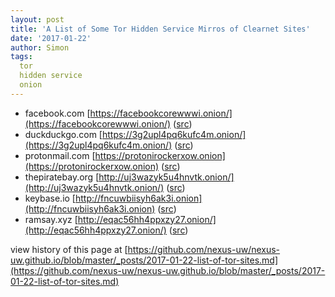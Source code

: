```yaml
---
layout: post
title: 'A List of Some Tor Hidden Service Mirros of Clearnet Sites'
date: '2017-01-22'
author: Simon
tags:
  tor
  hidden service
  onion
---
```


- facebook.com [https://facebookcorewwwi.onion/](https://facebookcorewwwi.onion/) ([src](https://www.facebook.com/notes/protect-the-graph/making-connections-to-facebook-more-secure/1526085754298237))
- duckduckgo.com [https://3g2upl4pq6kufc4m.onion/](https://3g2upl4pq6kufc4m.onion/) ([src](https://en.wikipedia.org/wiki/DuckDuckGo))
- protonmail.com [https://protonirockerxow.onion](https://protonirockerxow.onion) ([src](https://protonmail.com/blog/tor-encrypted-email/))
- thepiratebay.org [http://uj3wazyk5u4hnvtk.onion/](http://uj3wazyk5u4hnvtk.onion/) ([src](https://thepiratebay.org))
- keybase.io [http://fncuwbiisyh6ak3i.onion](http://fncuwbiisyh6ak3i.onion) ([src](https://keybase.io))
- ramsay.xyz [http://eqac56hh4ppxzy27.onion/](http://eqac56hh4ppxzy27.onion/) ([src](https://github.com/nexus-uw/nexus-uw.github.io/blob/master/_includes/footer.html#L5))


view history of this page at [https://github.com/nexus-uw/nexus-uw.github.io/blob/master/_posts/2017-01-22-list-of-tor-sites.md](https://github.com/nexus-uw/nexus-uw.github.io/blob/master/_posts/2017-01-22-list-of-tor-sites.md)